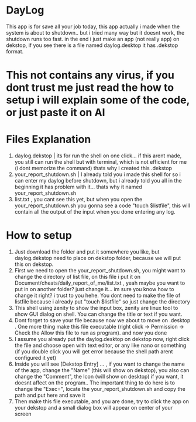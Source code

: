 # DayLog
This app is for save all your job today, this app actually i made when the system is about to shutdown.. but i tried many way but it doesnt work, the shutdown runs too fast. in the end i just make an app (not really app) on dekstop, if you see there is a file named daylog.desktop it has .dekstop format. 

# This not contains any virus, if you dont trust me just read the how to setup i will explain some of the code, or just paste it on AI

# Files Explanation
1. daylog.dekstop | its for run the shell on one click... if this arent made, you still can run the shell but with terminal, which is not efficient for me (i dont memorize the command) thats why i created this .dekstop
2. your_report_shutdown.sh | I already told you i made this shell for so i can enter my daylog before shutdown, but i already told you all in the beginning it has problem with it... thats why it named your_report_shutdown.sh
3. list.txt , you cant see this yet, but when you open the your_report_shutdown.sh you gonna see a code "touch $listfile", this will contain all the output of the input when you done entering any log.

# How to setup
1. Just download the folder and put it somewhere you like, but daylog.dekstop need to place on dekstop folder, because we will put this on dekstop.
2. First we need to open the your_report_shutdown.sh, you might want to change the directory of list file, on this file i put it on Document/cheats/daily_report_of_me/list.txt , yeah maybe you want to put in on another folder? just change it... im sure you know how to change it right? i trust to you hehe. You dont need to make the file of listfile because i already put "touch $listfile" so just change the directory
3. This shell using zenity to show the input box, zenity are linux tool to show GUI dialog on shell. You can change the title or text if you want.
4. Dont forget to save your file because now we about to move on .desktop . One more thing make this file executable (right click -> Permission -> Check the Allow this file to run as program). and now you done
5. I assume you already put the daylog.desktop on dekstop now, right click the file and choose open with text editor, or any like nano or something (if you double click you will get error because the shell path arent configured it yet)
6. Inside you will see [Dekstop Entry] ... , if you want to change the name of the app, change the "Name" (this will show on dekstop), you also can change the "Comment", the Icon (will show on desktop) if you want, it doesnt affect on the program.. The important thing to do here is to change the "Exec=", locate the your_report_shutdown.sh and copy the path and put here and save it
7. Then make this file executable, and you are done, try to click the app on your dekstop and a small dialog box will appear on center of your screen
